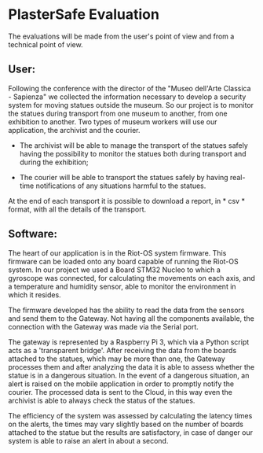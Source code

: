 # PlasterSafe Evaluation
The evaluations will be made from the user's point of view and from a technical point of view.

## User:
Following the conference with the director of the "Museo dell'Arte Classica - Sapienza" we collected the information necessary to develop a security system for moving statues outside the museum. So our project is to monitor the statues during transport from one museum to another, from one exhibition to another. Two types of museum workers will use our application, the archivist and the courier. 
* The archivist will be able to manage the transport of the statues safely having the possibility to monitor the statues both during transport and during the exhibition;

* The courier will be able to transport the statues safely by having real-time notifications of any situations harmful to the statues.

At the end of each transport it is possible to download a report, in * csv * format, with all the details of the transport.

## Software:
The heart of our application is in the Riot-OS system firmware. This firmware can be loaded onto any board capable of running the Riot-OS system. In our project we used a Board STM32 Nucleo to which a gyroscope was connected, for calculating the movements on each axis, and a temperature and humidity sensor, able to monitor the environment in which it resides.

The firmware developed has the ability to read the data from the sensors and send them to the Gateway. Not having all the components available, the connection with the Gateway was made via the Serial port.

The gateway is represented by a Raspberry Pi 3, which via a Python script acts as a 'transparent bridge'. After receiving the data from the boards attached to the statues, which may be more than one, the Gateway processes them and after analyzing the data it is able to assess whether the statue is in a dangerous situation. In the event of a dangerous situation, an alert is raised on the mobile application in order to promptly notify the courier. The processed data is sent to the Cloud, in this way even the archivist is able to always check the status of the statues.

The efficiency of the system was assessed by calculating the latency times on the alerts, the times may vary slightly based on the number of boards attached to the statue but the results are satisfactory, in case of danger our system is able to raise an alert in about a second.

